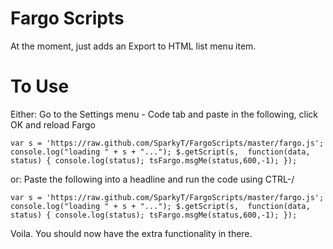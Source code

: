 # Fargo Scripts

At the moment, just adds an Export to HTML list menu item.

# To Use

Either: Go to the Settings menu - Code tab and paste in the following, click OK and reload Fargo

    var s = 'https://raw.github.com/SparkyT/FargoScripts/master/fargo.js'; console.log("loading " + s + "..."); $.getScript(s,  function(data,  status) { console.log(status); tsFargo.msgMe(status,600,-1); }); 

or: Paste the following into a headline and run the code using CTRL-/

    var s = 'https://raw.github.com/SparkyT/FargoScripts/master/fargo.js'; console.log("loading " + s + "..."); $.getScript(s,  function(data,  status) { console.log(status); tsFargo.msgMe(status,600,-1); }); 


Voila. You should now have the extra functionality in there.
